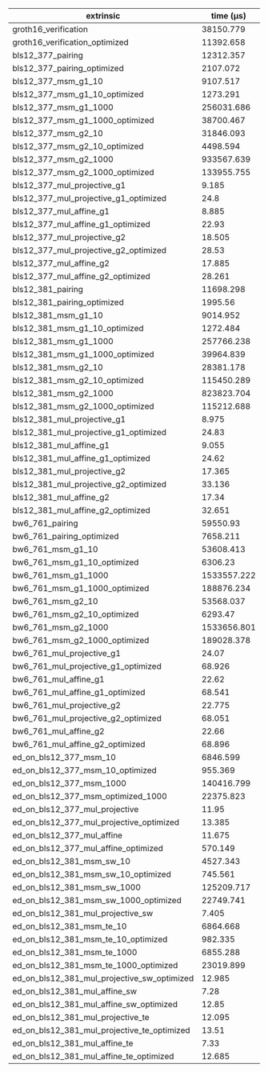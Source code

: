 | extrinsic                                   | time (µs)   |
| ------------------------------------------- | ----------- |
| groth16_verification                        | 38150.779   |
| groth16_verification_optimized              | 11392.658   |
| bls12_377_pairing                           | 12312.357   |
| bls12_377_pairing_optimized                 | 2107.072    |
| bls12_377_msm_g1_10                         | 9107.517    |
| bls12_377_msm_g1_10_optimized               | 1273.291    |
| bls12_377_msm_g1_1000                       | 256031.686  |
| bls12_377_msm_g1_1000_optimized             | 38700.467   |
| bls12_377_msm_g2_10                         | 31846.093   |
| bls12_377_msm_g2_10_optimized               | 4498.594    |
| bls12_377_msm_g2_1000                       | 933567.639  |
| bls12_377_msm_g2_1000_optimized             | 133955.755  |
| bls12_377_mul_projective_g1                 | 9.185       |
| bls12_377_mul_projective_g1_optimized       | 24.8        |
| bls12_377_mul_affine_g1                     | 8.885       |
| bls12_377_mul_affine_g1_optimized           | 22.93       |
| bls12_377_mul_projective_g2                 | 18.505      |
| bls12_377_mul_projective_g2_optimized       | 28.53       |
| bls12_377_mul_affine_g2                     | 17.885      |
| bls12_377_mul_affine_g2_optimized           | 28.261      |
| bls12_381_pairing                           | 11698.298   |
| bls12_381_pairing_optimized                 | 1995.56     |
| bls12_381_msm_g1_10                         | 9014.952    |
| bls12_381_msm_g1_10_optimized               | 1272.484    |
| bls12_381_msm_g1_1000                       | 257766.238  |
| bls12_381_msm_g1_1000_optimized             | 39964.839   |
| bls12_381_msm_g2_10                         | 28381.178   |
| bls12_381_msm_g2_10_optimized               | 115450.289  |
| bls12_381_msm_g2_1000                       | 823823.704  |
| bls12_381_msm_g2_1000_optimized             | 115212.688  |
| bls12_381_mul_projective_g1                 | 8.975       |
| bls12_381_mul_projective_g1_optimized       | 24.83       |
| bls12_381_mul_affine_g1                     | 9.055       |
| bls12_381_mul_affine_g1_optimized           | 24.62       |
| bls12_381_mul_projective_g2                 | 17.365      |
| bls12_381_mul_projective_g2_optimized       | 33.136      |
| bls12_381_mul_affine_g2                     | 17.34       |
| bls12_381_mul_affine_g2_optimized           | 32.651      |
| bw6_761_pairing                             | 59550.93    |
| bw6_761_pairing_optimized                   | 7658.211    |
| bw6_761_msm_g1_10                           | 53608.413   |
| bw6_761_msm_g1_10_optimized                 | 6306.23     |
| bw6_761_msm_g1_1000                         | 1533557.222 |
| bw6_761_msm_g1_1000_optimized               | 188876.234  |
| bw6_761_msm_g2_10                           | 53568.037   |
| bw6_761_msm_g2_10_optimized                 | 6293.47     |
| bw6_761_msm_g2_1000                         | 1533656.801 |
| bw6_761_msm_g2_1000_optimized               | 189028.378  |
| bw6_761_mul_projective_g1                   | 24.07       |
| bw6_761_mul_projective_g1_optimized         | 68.926      |
| bw6_761_mul_affine_g1                       | 22.62       |
| bw6_761_mul_affine_g1_optimized             | 68.541      |
| bw6_761_mul_projective_g2                   | 22.775      |
| bw6_761_mul_projective_g2_optimized         | 68.051      |
| bw6_761_mul_affine_g2                       | 22.66       |
| bw6_761_mul_affine_g2_optimized             | 68.896      |
| ed_on_bls12_377_msm_10                      | 6846.599    |
| ed_on_bls12_377_msm_10_optimized            | 955.369     |
| ed_on_bls12_377_msm_1000                    | 140416.799  |
| ed_on_bls12_377_msm_optimized_1000          | 22375.823   |
| ed_on_bls12_377_mul_projective              | 11.95       |
| ed_on_bls12_377_mul_projective_optimized    | 13.385      |
| ed_on_bls12_377_mul_affine                  | 11.675      |
| ed_on_bls12_377_mul_affine_optimized        | 570.149     |
| ed_on_bls12_381_msm_sw_10                   | 4527.343    |
| ed_on_bls12_381_msm_sw_10_optimized         | 745.561     |
| ed_on_bls12_381_msm_sw_1000                 | 125209.717  |
| ed_on_bls12_381_msm_sw_1000_optimized       | 22749.741   |
| ed_on_bls12_381_mul_projective_sw           | 7.405       |
| ed_on_bls12_381_msm_te_10                   | 6864.668    |
| ed_on_bls12_381_msm_te_10_optimized         | 982.335     |
| ed_on_bls12_381_msm_te_1000                 | 6855.288    |
| ed_on_bls12_381_msm_te_1000_optimized       | 23019.899   |
| ed_on_bls12_381_mul_projective_sw_optimized | 12.985      |
| ed_on_bls12_381_mul_affine_sw               | 7.28        |
| ed_on_bls12_381_mul_affine_sw_optimized     | 12.85       |
| ed_on_bls12_381_mul_projective_te           | 12.095      |
| ed_on_bls12_381_mul_projective_te_optimized | 13.51       |
| ed_on_bls12_381_mul_affine_te               | 7.33        |
| ed_on_bls12_381_mul_affine_te_optimized     | 12.685      |
